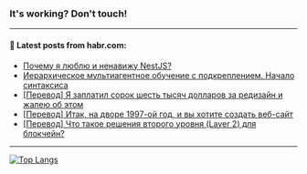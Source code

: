 ### It's working? Don't touch!

---
<!--
#### 🛠️ Technical stack:

![C++](https://img.shields.io/badge/C++-informational?logo=c%2B%2B&style=flat&logoColor=white&color=9C033A)
![Java](https://img.shields.io/badge/Java-informational?logo=java&style=flat&logoColor=white&color=007396)
![Kotlin](https://img.shields.io/badge/Kotlin-informational?logo=Kotlin&style=flat&logoColor=white&color=0095D5)
![JS](https://img.shields.io/badge/JS-informational?logo=javaScript&style=flat&logoColor=black&color=F7Df1E) <br>
![HTML5](https://img.shields.io/badge/HTML5-informational?logo=html5&style=flat&logoColor=white&color=E34F26)
![CSS3](https://img.shields.io/badge/CSS3-informational?logo=css3&style=flat&logoColor=white&color=157286)
![Sass](https://img.shields.io/badge/Saas-informational?logo=sass&style=flat&logoColor=white&color=hotpink)
![PHP](https://img.shields.io/badge/PHP-informational?logo=php&style=flat&logoColor=white&color=777BB4) <br>
![WebPAck](https://img.shields.io/badge/WebPack-informational?logo=webPack&style=flat&logoColor=white&color=FF6F00)
![Bootstrap](https://img.shields.io/badge/Bootstrap-informational?logo=Bootstrap&style=flat&logoColor=white&color=7952B3)
![MySQL](https://img.shields.io/badge/MySQL-informational?logo=MySQL&style=flat&logoColor=white&color=00f) <br>
![NodeJS](https://img.shields.io/badge/NodeJS-informational?logo=node.js&style=flat&logoColor=white&color=43853D)
![Spring](https://img.shields.io/badge/Spring-informational?logo=Spring&style=flat&logoColor=white&color=0A9EDC)
![Angular](https://img.shields.io/badge/Vue-informational?logo=vue.js&style=flat&logoColor=white&color=red)
![Git](https://img.shields.io/badge/Git-informational?logo=git&style=flat&logoColor=white&color=darkorange)

___
-->

#### 💬 Latest posts from habr.com:

<!-- BLOG-POST-LIST:START -->
- [Почему я люблю и ненавижу NestJS?](https://habr.com/ru/post/679992/?utm_source=habrahabr&utm_medium=rss&utm_campaign=679992)
- [Иерархическое мультиагентное обучение с подкреплением. Начало синтаксиса](https://habr.com/ru/post/679990/?utm_source=habrahabr&utm_medium=rss&utm_campaign=679990)
- [[Перевод] Я заплатил сорок шесть тысяч долларов за редизайн и жалею об этом](https://habr.com/ru/post/679964/?utm_source=habrahabr&utm_medium=rss&utm_campaign=679964)
- [[Перевод] Итак, на дворе 1997-ой год, и вы хотите создать веб-сайт](https://habr.com/ru/post/679932/?utm_source=habrahabr&utm_medium=rss&utm_campaign=679932)
- [[Перевод] Что такое решения второго уровня &lpar;Layer 2&rpar; для блокчейн?](https://habr.com/ru/post/679930/?utm_source=habrahabr&utm_medium=rss&utm_campaign=679930)
<!-- BLOG-POST-LIST:END -->

---

[![Top Langs](https://github-readme-stats.vercel.app/api/top-langs/?username=zloylis&layout=compact&hide_border=true&theme=dracula)](https://github.com/zloylis)
